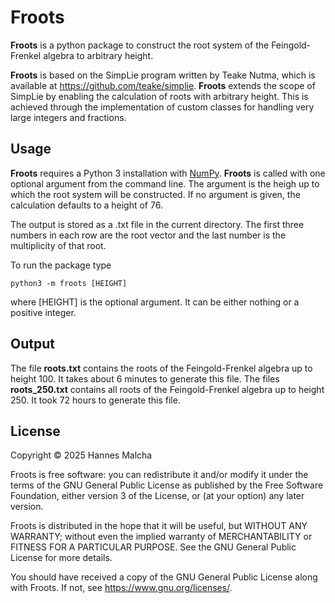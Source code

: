 # Froots
**Froots** is a python package to construct the root system
of the Feingold-Frenkel algebra to arbitrary height.

**Froots** is based on the
SimpLie program written by Teake Nutma, which is available at
https://github.com/teake/simplie. **Froots** extends the
scope of SimpLie by enabling the calculation of roots with
arbitrary height. This is achieved through the implementation
of custom classes for handling very large integers and
fractions.

## Usage
**Froots** requires a Python 3 installation with 
[NumPy](https://numpy.org/).
**Froots** is called with one optional argument from the
command line. The argument is the heigh up to which the root
system will be constructed. If no argument is given, the calculation
defaults to a height of 76.

The output is stored as a .txt file in the current directory.
The first three numbers in each row are the root vector and
the last number is the multiplicity of that root.

To run the package type

```
python3 -m froots [HEIGHT]
```
where [HEIGHT] is the optional argument. It can be either nothing or a 
positive integer.

## Output
The file **roots.txt** contains the roots of the Feingold-Frenkel
algebra up to height 100. It takes about 6 minutes to generate
this file. The files **roots_250.txt** contains all roots of the
Feingold-Frenkel algebra up to height 250. It took 72 hours to
generate this file.

## License
Copyright © 2025 Hannes Malcha

Froots is free software: you can redistribute it and/or modify
it under the terms of the GNU General Public License as published by
the Free Software Foundation, either version 3 of the License, or
(at your option) any later version.

Froots is distributed in the hope that it will be useful, 
but WITHOUT ANY WARRANTY; without even the implied warranty of 
MERCHANTABILITY or FITNESS FOR A PARTICULAR PURPOSE. See the 
GNU General Public License for more details.

You should have received a copy of the GNU General Public License
along with Froots. If not, see https://www.gnu.org/licenses/.
